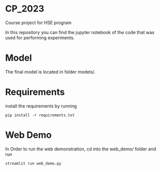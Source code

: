 # CP_2023
Course project for HSE program

In this repository you can find the jupyter notebook of the code that was used for performing experiments.

# Model
The final model is located in folder models/.

# Requirements
install the requirements by running 
```code
pip install -r requirements.txt
```

# Web Demo
In Order to run the web demonstration, cd into the web_demo/ folder and run
```code
streamlit run web_demo.py
```
